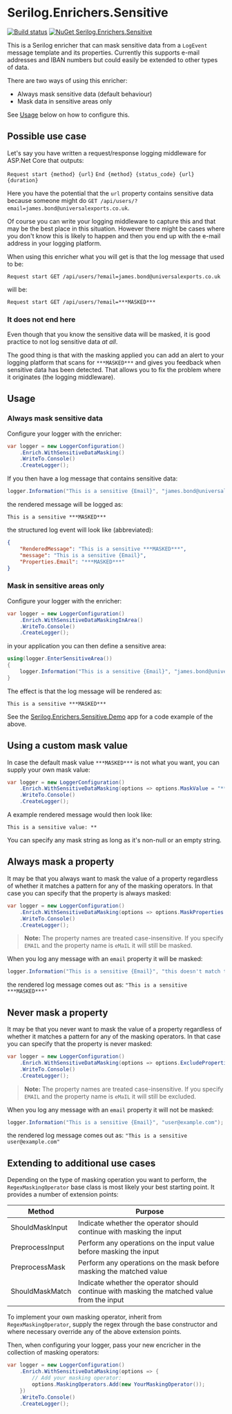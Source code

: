 # Serilog.Enrichers.Sensitive

[![Build status](https://ci.appveyor.com/api/projects/status/1anco6pj0oovbs54?svg=true)](https://ci.appveyor.com/project/sandermvanvliet/serilog-enrichers-sensitive) [![NuGet Serilog.Enrichers.Sensitive](https://buildstats.info/nuget/Serilog.Enrichers.Sensitive)](https://www.nuget.org/packages/Serilog.Enrichers.Sensitive/)

This is a Serilog enricher that can mask sensitive data from a `LogEvent` message template and its properties. Currently this supports e-mail addresses and IBAN numbers but could easily be extended to other types of data.

There are two ways of using this enricher:

- Always mask sensitive data (default behaviour)
- Mask data in sensitive areas only

See [Usage](#usage) below on how to configure this.

## Possible use case

Let's say you have written a request/response logging middleware for ASP.Net Core that outputs:

`Request start {method} {url}`
`End {method} {status_code} {url} {duration}`

Here you have the potential that the `url` property contains sensitive data because someone might do `GET /api/users/?email=james.bond@universalexports.co.uk`.

Of course you can write your logging middleware to capture this and that may be the best place in this situation. However there might be cases where you don't know this is likely to happen and then you end up with the e-mail address in your logging platform.

When using this enricher what you will get is that the log message that used to be:

`Request start GET /api/users/?email=james.bond@universalexports.co.uk`

will be:

`Request start GET /api/users/?email=***MASKED***`

### It does not end here

Even though that you know the sensitive data will be masked, it is good practice to not log sensitive data *at all*.

The good thing is that with the masking applied you can add an alert to your logging platform that scans for `***MASKED***` and gives you feedback when sensitive data has been detected. That allows you to fix the problem where it originates (the logging middleware).

## Usage

### Always mask sensitive data

Configure your logger with the enricher:

```csharp
var logger = new LoggerConfiguration()
    .Enrich.WithSensitiveDataMasking()
    .WriteTo.Console()
    .CreateLogger();
```

If you then have a log message that contains sensitive data:

```csharp
logger.Information("This is a sensitive {Email}", "james.bond@universalexports.co.uk");
```

the rendered message will be logged as:

`This is a sensitive ***MASKED***`

the structured log event will look like (abbreviated):

```json
{
    "RenderedMessage": "This is a sensitive ***MASKED***",
    "message": "This is a sensitive {Email}",
    "Properties.Email": "***MASKED***"
}
```

### Mask in sensitive areas only

Configure your logger with the enricher:

```csharp
var logger = new LoggerConfiguration()
    .Enrich.WithSensitiveDataMaskingInArea()
    .WriteTo.Console()
    .CreateLogger();
```

in your application you can then define a sensitive area:

```csharp
using(logger.EnterSensitiveArea())
{
    logger.Information("This is a sensitive {Email}", "james.bond@universalexports.co.uk");
}
```

The effect is that the log message will be rendered as:

`This is a sensitive ***MASKED***`

See the [Serilog.Enrichers.Sensitive.Demo](src/Serilog.Enrichers.Sensitive.Demo/Program.cs) app for a code example of the above.

## Using a custom mask value

In case the default mask value `***MASKED***` is not what you want, you can supply your own mask value:

```csharp
var logger = new LoggerConfiguration()
    .Enrich.WithSensitiveDataMasking(options => options.MaskValue = "**")
    .WriteTo.Console()
    .CreateLogger();
```

A example rendered message would then look like:

`This is a sensitive value: **`

You can specify any mask string as long as it's non-null or an empty string.

## Always mask a property

It may be that you always want to mask the value of a property regardless of whether it matches a pattern for any of the masking operators. In that case you can specify that the property is always masked:

```csharp
var logger = new LoggerConfiguration()
    .Enrich.WithSensitiveDataMasking(options => options.MaskProperties.Add("email"))
    .WriteTo.Console()
    .CreateLogger();
```

> **Note:** The property names are treated case-insensitive. If you specify `EMAIL` and the property name is `eMaIL` it will still be masked.

When you log any message with an `email` property it will be masked:

```csharp
logger.Information("This is a sensitive {Email}", "this doesn't match the regex at all");
```

the rendered log message comes out as: `"This is a sensitive ***MASKED***"`

## Never mask a property

It may be that you never want to mask the value of a property regardless of whether it matches a pattern for any of the masking operators. In that case you can specify that the property is never masked:

```csharp
var logger = new LoggerConfiguration()
    .Enrich.WithSensitiveDataMasking(options => options.ExcludeProperties.Add("email"))
    .WriteTo.Console()
    .CreateLogger();
```

> **Note:** The property names are treated case-insensitive. If you specify `EMAIL` and the property name is `eMaIL` it will still be excluded.

When you log any message with an `email` property it will not be masked:

```csharp
logger.Information("This is a sensitive {Email}", "user@example.com");
```

the rendered log message comes out as: `"This is a sensitive user@example.com"`


## Extending to additional use cases

Depending on the type of masking operation you want to perform, the `RegexMaskingOperator` base class is most likely your best starting point. It provides a number of extension points:

| Method | Purpose |
|--------|---------|
| ShouldMaskInput | Indicate whether the operator should continue with masking the input |
| PreprocessInput | Perform any operations on the input value before masking the input |
| PreprocessMask | Perform any operations on the mask before masking the matched value | 
| ShouldMaskMatch | Indicate whether the operator should continue with masking the matched value from the input | 

To implement your own masking operator, inherit from `RegexMaskingOperator`, supply the regex through the base constructor and where necessary override any of the above extension points.

Then, when configuring your logger, pass your new encricher in the collection of masking operators:

```csharp
var logger = new LoggerConfiguration()
    .Enrich.WithSensitiveDataMasking(options => {
        // Add your masking operator:
        options.MaskingOperators.Add(new YourMaskingOperator());
    })
    .WriteTo.Console()
    .CreateLogger();
```

